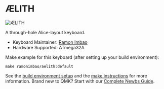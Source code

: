 # ÆLITH

![ÆLITH](https://i.imgur.com/wG1OWLo.png)

A through-hole Alice-layout keyboard.

* Keyboard Maintainer: [Ramon Imbao](https://github.com/ramonimbao)
* Hardware Supported: ATmega32A

Make example for this keyboard (after setting up your build environment):

    make ramonimbao/aelith:default

See the [build environment setup](https://docs.qmk.fm/#/getting_started_build_tools) and the [make instructions](https://docs.qmk.fm/#/getting_started_make_guide) for more information. Brand new to QMK? Start with our [Complete Newbs Guide](https://docs.qmk.fm/#/newbs).

